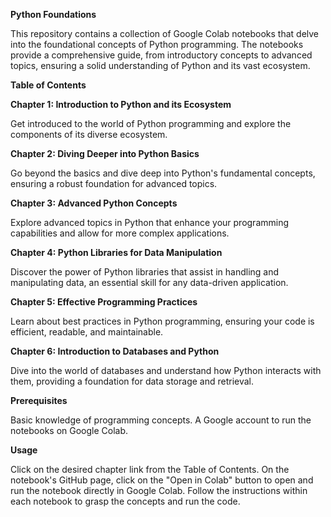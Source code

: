 **Python Foundations**

This repository contains a collection of Google Colab notebooks that delve into the foundational concepts of Python programming. The notebooks provide a comprehensive guide, from introductory concepts to advanced topics, ensuring a solid understanding of Python and its vast ecosystem.

**Table of Contents**


**Chapter 1: Introduction to Python and its Ecosystem**

Get introduced to the world of Python programming and explore the components of its diverse ecosystem.


**Chapter 2: Diving Deeper into Python Basics**

Go beyond the basics and dive deep into Python's fundamental concepts, ensuring a robust foundation for advanced topics.


**Chapter 3: Advanced Python Concepts**

Explore advanced topics in Python that enhance your programming capabilities and allow for more complex applications.


**Chapter 4: Python Libraries for Data Manipulation**

Discover the power of Python libraries that assist in handling and manipulating data, an essential skill for any data-driven application.


**Chapter 5: Effective Programming Practices**

Learn about best practices in Python programming, ensuring your code is efficient, readable, and maintainable.


**Chapter 6: Introduction to Databases and Python**

Dive into the world of databases and understand how Python interacts with them, providing a foundation for data storage and retrieval.


**Prerequisites**


Basic knowledge of programming concepts.
A Google account to run the notebooks on Google Colab.


**Usage**


Click on the desired chapter link from the Table of Contents.
On the notebook's GitHub page, click on the "Open in Colab" button to open and run the notebook directly in Google Colab.
Follow the instructions within each notebook to grasp the concepts and run the code.
